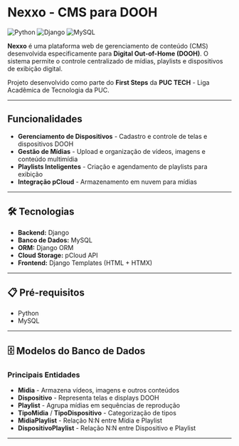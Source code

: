 # Nexxo - CMS para DOOH

![Python](https://img.shields.io/badge/Python-3.8+-blue.svg)
![Django](https://img.shields.io/badge/Django-4.0+-green.svg)
![MySQL](https://img.shields.io/badge/MySQL-8.0+-orange.svg)

**Nexxo** é uma plataforma web de gerenciamento de conteúdo (CMS) desenvolvida especificamente para **Digital Out-of-Home (DOOH)**. O sistema permite o controle centralizado de mídias, playlists e dispositivos de exibição digital.

Projeto desenvolvido como parte do **First Steps** da **PUC TECH** - Liga Acadêmica de Tecnologia da PUC.

---

##  Funcionalidades

-  **Gerenciamento de Dispositivos** - Cadastro e controle de telas e dispositivos DOOH
-  **Gestão de Mídias** - Upload e organização de vídeos, imagens e conteúdo multimídia
-  **Playlists Inteligentes** - Criação e agendamento de playlists para exibição
-  **Integração pCloud** - Armazenamento em nuvem para mídias
  
---

## 🛠️ Tecnologias

- **Backend:** Django
- **Banco de Dados:** MySQL
- **ORM:** Django ORM
- **Cloud Storage:** pCloud API
- **Frontend:** Django Templates (HTML + HTMX)

---

## 📋 Pré-requisitos

- Python 
- MySQL 

---

## 🗄️ Modelos do Banco de Dados

### Principais Entidades

- **Midia** - Armazena vídeos, imagens e outros conteúdos
- **Dispositivo** - Representa telas e displays DOOH
- **Playlist** - Agrupa mídias em sequências de reprodução
- **TipoMidia** / **TipoDispositivo** - Categorização de tipos
- **MidiaPlaylist** - Relação N:N entre Mídia e Playlist
- **DispositivoPlaylist** - Relação N:N entre Dispositivo e Playlist

---
